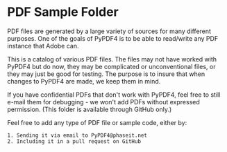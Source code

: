 # PDF Sample Folder

PDF files are generated by a large variety of sources for many different
purposes. One of the goals of PyPDF4 is to be able to read/write any PDF
instance that Adobe can.

This is a catalog of various PDF files. The files may not have worked with
PyPDF4 but do now, they may be complicated or unconventional files, or they may
just be good for testing. The purpose is to insure that when changes to PyPDF4
are made, we keep them in mind.

If you have confidential PDFs that don't work with PyPDF4, feel free to still
e-mail them for debugging - we won't add PDFs without expressed permission.
(This folder is available through GitHub only.)

Feel free to add any type of PDF file or sample code, either by:

	1. Sending it via email to PyPDF4@phaseit.net
	2. Including it in a pull request on GitHub
